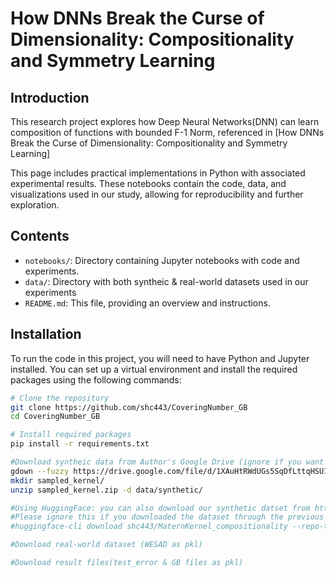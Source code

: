 # How DNNs Break the Curse of Dimensionality: Compositionality and Symmetry Learning

## Introduction

This research project explores how Deep Neural Networks(DNN) can learn composition of functions with bounded F-1 Norm, referenced in [How DNNs Break the Curse of Dimensionality: Compositionality and Symmetry Learning]

This page includes practical implementations in Python with associated experimental results. 
These notebooks contain the code, data, and visualizations used in our study, allowing for reproducibility and further exploration.

## Contents

- `notebooks/`: Directory containing Jupyter notebooks with code and experiments.
- `data/`: Directory with both syntheic & real-world datasets used in our experiments
- `README.md`: This file, providing an overview and instructions.

## Installation

To run the code in this project, you will need to have Python and Jupyter installed. You can set up a virtual environment and install the required packages using the following commands:

```sh
# Clone the repository
git clone https://github.com/shc443/CoveringNumber_GB
cd CoveringNumber_GB

# Install required packages
pip install -r requirements.txt

#Download syntheic data from Author's Google Drive (ignore if you want to start this project from the scratch)
gdown --fuzzy https://drive.google.com/file/d/1XAuHtRWdUGs5SqDfLttqHSUILmFsgn6b/view?usp=drive_link
mkdir sampled_kernel/
unzip sampled_kernel.zip -d data/synthetic/

#Using HuggingFace: you can also download our synthetic datset from https://huggingface.co/datasets/shc443/MaternKernel_compositionality
#Please ignore this if you downloaded the dataset through the previous google drive method
#huggingface-cli download shc443/MaternKernel_compositionality --repo-type dataset --local-dir ~/

#Download real-world dataset (WESAD as pkl)

#Download result files(test_error & GB files as pkl)

